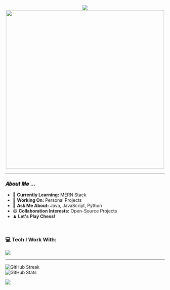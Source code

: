<p align="center">
  <img src="https://readme-typing-svg.demolab.com?font=Comic&weight=900&size=32&duration=4000&pause=500&color=37E6F7&background=2EC02800&center=true&random=false&width=500&lines=Hi!+I+am+Subhranil;MERN+Stack+Developer">
  <br/>
  <img src="https://user-images.githubusercontent.com/106914208/213787558-aac27827-0e53-4125-9de9-23d6e18470ec.gif" width="500"/>
</p>

---

###  𝑨𝒃𝒐𝒖𝒕 𝑴𝒆 ... <img align="center" src="https://user-images.githubusercontent.com/106914208/213806625-795bf34c-ff4c-47ec-a094-c2b538209d9e.gif" width="15" />
- 🌱 **Currently Learning:** MERN Stack
- 🔭 **Working On:** Personal Projects
- 💬 **Ask Me About:** Java, JavaScript, Python
- 😄 **Collaboration Interests:** Open-Source Projects
- ♟ **Let's Play Chess!** 

<br/>

### 💻 Tech I Work With:

<img src="https://skillicons.dev/icons?i=androidstudio,appwrite,atom,aws,bash,bootstrap,bun,c,cpp,cloudflare,codepen,css,docker,dynamodb,express,figma,firebase,flask,gcp,git,github,gitlab,graphql,heroku,html,htmx,java,js,jest,kafka,linux,md,matlab,mongodb,mysql,netlify,nextjs,nginx,nodejs,npm,opencv,ps,php,postgres,postman,powershell,prisma,py,rabbitmq,react,redis,redux,regex,replit,sqlite,stackoverflow,sublime,supabase,tailwind,ts,ubuntu,vercel,vim,vite,vscode,windows,yarn" />

---

![GitHub Streak](https://streak-stats.demolab.com?user=subhranil002&theme=chartreuse-dark&hide_border=true&border_radius=4.2&date_format=j%20M%5B%20Y%5D&card_width=500&card_height=200)<br/>
![GitHub Stats](https://github-readme-stats.vercel.app/api/top-langs/?username=subhranil002&theme=chartreuse-dark&hide_border=true&include_all_commits=false&count_private=false&layout=compact&card_width=500)

![](https://visitcount.itsvg.in/api?id=subhranil002&label=Profile%20Views&pretty=true)
